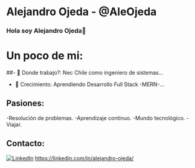 # Alejandro Ojeda - @AleOjeda
### Hola soy Alejandro Ojeda👋

# Un poco de mi:
##- 🔭 Donde trabajo?: Nec Chile como ingeniero de sistemas...
- 🌱 Crecimiento: Aprendiendo Desarrollo Full Stack -MERN-...

## Pasiones:
-Resolución de problemas.
-Aprendizaje continuo.
-Mundo tecnológico.
-Viajar.


## Contacto:
[![LinkedIn](https://user-images.githubusercontent.com/282759/84680162-4161a300-af00-11ea-912c-8f32e5cc1676.png)](https://linkedin.com/in/alejandro-ojeda/) https://linkedin.com/in/alejandro-ojeda/

<!--
**AleOjeda/AleOjeda** is a ✨ _special_ ✨ repository because its `README.md` (this file) appears on your GitHub profile.



Here are some ideas to get you started:

- 🔭 I’m currently working on ...
- 🌱 I’m currently learning ...
- 👯 I’m looking to collaborate on ...
- 🤔 I’m looking for help with ...
- 💬 Ask me about ...
- 📫 How to reach me: ...
- 😄 Pronouns: ...
- ⚡ Fun fact: ...
-->
